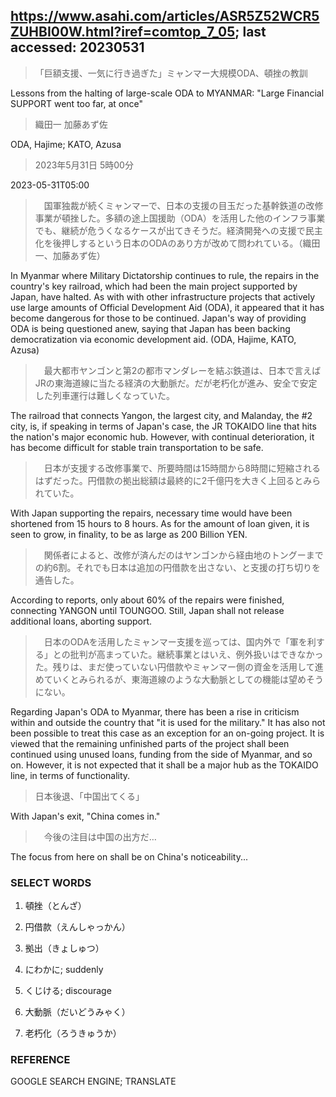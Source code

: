## https://www.asahi.com/articles/ASR5Z52WCR5ZUHBI00W.html?iref=comtop_7_05; last accessed: 20230531

>「巨額支援、一気に行き過ぎた」ミャンマー大規模ODA、頓挫の教訓

Lessons from the halting of large-scale ODA to MYANMAR: "Large Financial SUPPORT went too far, at once" 

> 織田一 加藤あず佐

ODA, Hajime; KATO, Azusa

> 2023年5月31日 5時00分

2023-05-31T05:00

>　国軍独裁が続くミャンマーで、日本の支援の目玉だった基幹鉄道の改修事業が頓挫した。多額の途上国援助（ODA）を活用した他のインフラ事業でも、継続が危うくなるケースが出てきそうだ。経済開発への支援で民主化を後押しするという日本のODAのあり方が改めて問われている。（織田一、加藤あず佐）

In Myanmar where Military Dictatorship continues to rule, the repairs in the country's key railroad, which had been the main project supported by Japan, have halted. As with with other infrastructure projects that actively use large amounts of Official Development Aid (ODA), it appeared that it has become dangerous for those to be continued. Japan's way of providing ODA is being questioned anew, saying that Japan has been backing democratization via economic development aid. (ODA, Hajime, KATO, Azusa)
 
>　最大都市ヤンゴンと第2の都市マンダレーを結ぶ鉄道は、日本で言えばJRの東海道線に当たる経済の大動脈だ。だが老朽化が進み、安全で安定した列車運行は難しくなっていた。

The railroad that connects Yangon, the largest city, and Malanday, the #2 city, is, if speaking in terms of Japan's case, the JR TOKAIDO line that hits the nation's major economic hub. However, with continual deterioration, it has become difficult for stable train transportation to be safe.

>　日本が支援する改修事業で、所要時間は15時間から8時間に短縮されるはずだった。円借款の拠出総額は最終的に2千億円を大きく上回るとみられていた。

With Japan supporting the repairs, necessary time would have been shortened from 15 hours to 8 hours. As for the amount of loan given, it is seen to grow, in finality, to be as large as 200 Billion YEN.

>　関係者によると、改修が済んだのはヤンゴンから経由地のトングーまでの約6割。それでも日本は追加の円借款を出さない、と支援の打ち切りを通告した。

According to reports, only about 60% of the repairs were finished, connecting YANGON until TOUNGOO. Still, Japan shall not release additional loans, aborting support.

>　日本のODAを活用したミャンマー支援を巡っては、国内外で「軍を利する」との批判が高まっていた。継続事業とはいえ、例外扱いはできなかった。残りは、まだ使っていない円借款やミャンマー側の資金を活用して進めていくとみられるが、東海道線のような大動脈としての機能は望めそうにない。

Regarding Japan's ODA to Myanmar, there has been a rise in criticism within and outside the country that "it is used for the military." It has also not been possible to treat this case as an exception for an on-going project. It is viewed that the remaining unfinished parts of the project shall been continued using unused loans, funding from the side of Myanmar, and so on. However, it is not expected that it shall be a major hub as the TOKAIDO line, in terms of functionality.

> 日本後退、「中国出てくる」

With Japan's exit, "China comes in."

>　今後の注目は中国の出方だ…

The focus from here on shall be on China's noticeability...

### SELECT WORDS

1) 頓挫（とんざ）

2) 円借款（えんしゃっかん）

3) 拠出（きょしゅつ）

4) にわかに; suddenly

5) くじける; discourage

6) 大動脈（だいどうみゃく）

7) 老朽化（ろうきゅうか）

### REFERENCE

GOOGLE SEARCH ENGINE; TRANSLATE
